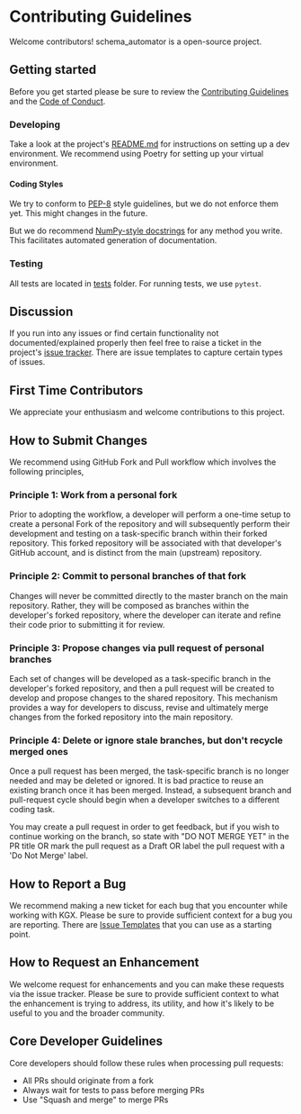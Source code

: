 # Contributing Guidelines

Welcome contributors! schema_automator is a open-source project. 


## Getting started

Before you get started please be sure to review the [Contributing Guidelines](CONTRIBUTING.md) and the [Code of Conduct](CODE_OF_CONDUCT.md).

### Developing

Take a look at the project's [README.md](README.md) for instructions on setting up a dev environment. We recommend using 
Poetry for setting up your virtual environment.

#### Coding Styles

We try to conform to [PEP-8](https://www.python.org/dev/peps/pep-0008/) style guidelines, but we do not enforce 
them yet. This might changes in the future.

But we do recommend [NumPy-style docstrings](https://python-sprints.github.io/pandas/guide/pandas_docstring.html)
for any method you write. This facilitates automated generation of documentation.

### Testing

All tests are located in [tests](tests/) folder.
For running tests, we use `pytest`.


## Discussion

If you run into any issues or find certain functionality not documented/explained properly then feel free to 
raise a ticket in the project's [issue tracker](https://github.com/linkml/issues). 
There are issue templates to capture certain types of issues.

## First Time Contributors

We appreciate your enthusiasm and welcome contributions to this project.  

## How to Submit Changes

We recommend using GitHub Fork and Pull workflow which involves the following principles,

### Principle 1: Work from a personal fork

Prior to adopting the workflow, a developer will perform a one-time setup to create a personal Fork of the repository 
and will subsequently perform their development and testing on a task-specific branch within their forked repository. 
This forked repository will be associated with that developer's GitHub account, and is distinct from the main (upstream) 
repository.

### Principle 2: Commit to personal branches of that fork

Changes will never be committed directly to the master branch on the main repository. Rather, they will be composed 
as branches within the developer's forked repository, where the developer can iterate and refine their code prior to 
submitting it for review.

### Principle 3: Propose changes via pull request of personal branches

Each set of changes will be developed as a task-specific branch in the developer's forked repository, and then a pull 
request will be created to develop and propose changes to the shared repository. This mechanism provides a way for 
developers to discuss, revise and ultimately merge changes from the forked repository into the main repository.

### Principle 4: Delete or ignore stale branches, but don't recycle merged ones

Once a pull request has been merged, the task-specific branch is no longer needed and may be deleted or ignored. 
It is bad practice to reuse an existing branch once it has been merged. Instead, a subsequent branch and pull-request 
cycle should begin when a developer switches to a different coding task.

You may create a pull request in order to get feedback, but if you wish to continue working on the branch, 
so state with "DO NOT MERGE YET" in the PR title OR mark the pull request as a Draft OR label the pull request 
with a 'Do Not Merge' label. 


## How to Report a Bug

We recommend making a new ticket for each bug that you encounter while working with KGX. Please be sure to provide
sufficient context for a bug you are reporting. There are [Issue Templates](https://github.com/linkml/issues/new/choose) 
that you can use as a starting point.

## How to Request an Enhancement

We welcome request for enhancements and you can make these requests via the issue tracker. Please be sure to provide
sufficient context to what the enhancement is trying to address, its utility, and how it's likely to be useful to you
and the broader community.


## Core Developer Guidelines

Core developers should follow these rules when processing pull requests:
- All PRs should originate from a fork
- Always wait for tests to pass before merging PRs
- Use "Squash and merge" to merge PRs

